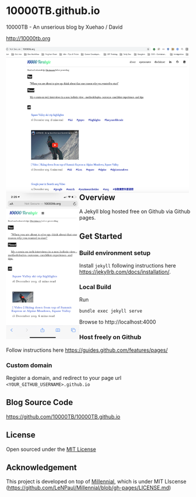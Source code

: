 # 10000TB.github.io

10000TB - An unserious blog by Xuehao / David

http://10000tb.org

<div style="width:100%; height:auto;">
<img src="https://github.com/10000TB/10000TB.github.io/blob/master/assets/img/10000tb_oreview_web.png" data-canonical-src="https://github.com/10000TB/10000TB.github.io/blob/master/assets/img/10000tb_oreview_web.png" width="500" height="400" style="position:relative; float:left;" />
&nbsp;&nbsp;&nbsp;&nbsp;&nbsp;&nbsp;&nbsp;&nbsp;&nbsp;&nbsp;&nbsp;&nbsp;
<img src="https://github.com/10000TB/10000TB.github.io/blob/master/assets/img/10000tb_preview_mobile.png" data-canonical-src="https://github.com/10000TB/10000TB.github.io/blob/master/assets/img/10000tb_preview_mobile.png" width="200" height="400" style="position:relative; float:left;" />

</div>

## Overview

A Jekyll blog hosted free on Github via Github pages.

## Get Started

### Build environment setup

Install `jekyll` following instructions here https://jekyllrb.com/docs/installation/.

### Local Build

Run

```
bundle exec jekyll serve
```

Browse to http://localhost:4000

### Host freely on Github

Follow instructions here https://guides.github.com/features/pages/

### Custom domain

Register a domain, and redirect to your page url  `<YOUR_GITHUB_USERNAME>.github.io`

## Blog Source Code

https://github.com/10000TB/10000TB.github.io

## License

Open sourced under the [MIT License](https://github.com/10000TB/10000TB.github.io/blob/master/LICENSE.md)

## Acknowledgement


This project is developed on top of [Millennial](https://github.com/10000TB/10000TB.github.io/blob/master/UPSTREAM.README.md), which is under MIT LIscense (https://github.com/LeNPaul/Millennial/blob/gh-pages/LICENSE.md)
